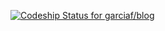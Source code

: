 [ ![Codeship Status for garciaf/blog](https://codeship.com/projects/a370e8b0-3b6f-0133-e66e-4e85fe1543ec/status?branch=master)](https://codeship.com/projects/102100)

